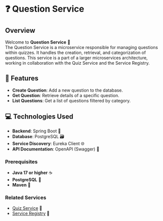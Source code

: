 # ❓ Question Service

## Overview

Welcome to **Question Service** 🎉  
The Question Service is a microservice responsible for managing questions within quizzes. It handles the creation, retrieval, and categorization of questions. This service is a part of a larger microservices architecture, working in collaboration with the Quiz Service and the Service Registry.

## 🚀 Features

- **Create Question**: Add a new question to the database.
- **Get Question**: Retrieve details of a specific question.
- **List Questions**: Get a list of questions filtered by category.

## 💻 Technologies Used

- **Backend**: Spring Boot 🚀
- **Database**: PostgreSQL 🗃️
- **Service Discovery**: Eureka Client 🌐
- **API Documentation**: OpenAPI (Swagger) 📜

### Prerequisites

- **Java 17 or higher** ☕
- **PostgreSQL** 🔧
- **Maven** 🧩

### Related Services

- [Quiz Service](https://github.com/PrakashSinghBisht/quiz-service.git) 🧠
- [Service Registry](https://github.com/PrakashSinghBisht/service-registry.git) 📡
